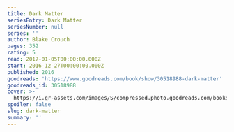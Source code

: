 ```yaml
---
title: Dark Matter
seriesEntry: Dark Matter
seriesNumber: null
series: ''
author: Blake Crouch
pages: 352
rating: 5
read: 2017-01-05T00:00:00.000Z
start: 2016-12-27T00:00:00.000Z
published: 2016
goodreads: 'https://www.goodreads.com/book/show/30518988-dark-matter'
goodreads_id: 30518988
cover: >-
  https://i.gr-assets.com/images/S/compressed.photo.goodreads.com/books/1465618938l/30518988._SX315_.jpg
spoiler: false
slug: dark-matter
summary: ''
---
```


